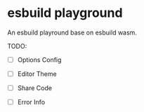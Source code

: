 # esbuild playground

An esbuild playround base on esbuild wasm.

TODO:

- [ ] Options Config
- [ ] Editor Theme
- [ ] Share Code
- [ ] Error Info

